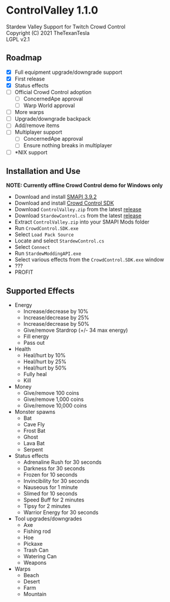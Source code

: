 ﻿# ControlValley 1.1.0

Stardew Valley Support for Twitch Crowd Control<br>
Copyright (C) 2021 TheTexanTesla<br>
LGPL v2.1

## Roadmap

- [X] Full equipment upgrade/downgrade support
- [X] First release
- [X] Status effects
- [ ] Official Crowd Control adoption
  - [ ] ConcernedApe approval
  - [ ] Warp World approval
- [ ] More warps
- [ ] Upgrade/downgrade backpack
- [ ] Add/remove items
- [ ] Multiplayer support
  - [ ] ConcernedApe approval
  - [ ] Ensure nothing breaks in multiplayer
- [ ] *NIX support

## Installation and Use

**NOTE: Currently offline Crowd Control demo for Windows only**

- Download and install [SMAPI 3.9.2](https://smapi.io)
- Download and install [Crowd Control SDK](https://forum.warp.world/t/how-to-setup-and-use-the-crowd-control-sdk/5121)
- Download `ControlValley.zip` from the latest [release](https://github.com/tesla1889tv/ControlValleyMod/releases)
- Download `StardewControl.cs` from the latest [release](https://github.com/tesla1889tv/ControlValleyMod/releases)
- Extract `ControlValley.zip` into your SMAPI Mods folder
- Run `CrowdControl.SDK.exe`
- Select `Load Pack Source`
- Locate and select `StardewControl.cs`
- Select `Connect`
- Run `StardewModdingAPI.exe`
- Select various effects from the `CrowdControl.SDK.exe` window
- ???
- PROFIT

## Supported Effects

- Energy
  - Increase/decrease by 10%
  - Increase/decrease by 25%
  - Increase/decrease by 50%
  - Give/remove Stardrop (+/- 34 max energy)
  - Fill energy
  - Pass out
- Health
  - Heal/hurt by 10%
  - Heal/hurt by 25%
  - Heal/hurt by 50%
  - Fully heal
  - Kill
- Money
  - Give/remove 100 coins
  - Give/remove 1,000 coins
  - Give/remove 10,000 coins
- Monster spawns
  - Bat
  - Cave Fly
  - Frost Bat
  - Ghost
  - Lava Bat
  - Serpent
- Status effects
  - Adrenaline Rush for 30 seconds
  - Darkness for 30 seconds
  - Frozen for 10 seconds
  - Invincibility for 30 seconds
  - Nauseous for 1 minute
  - Slimed for 10 seconds
  - Speed Buff for 2 minutes
  - Tipsy for 2 minutes
  - Warrior Energy for 30 seconds
- Tool upgrades/downgrades
  - Axe
  - Fishing rod
  - Hoe
  - Pickaxe
  - Trash Can
  - Watering Can
  - Weapons
- Warps
  - Beach
  - Desert
  - Farm
  - Mountain
